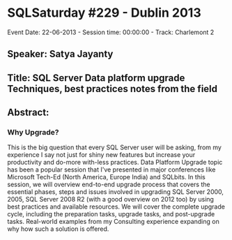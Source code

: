 # SQLSaturday #229 - Dublin 2013
Event Date: 22-06-2013 - Session time: 00:00:00 - Track: Charlemont 2
## Speaker: Satya Jayanty
## Title: SQL Server Data platform upgrade Techniques, best practices  notes from the field
## Abstract:
### Why Upgrade?
This is the big question that every SQL Server user will be asking, from my experience I say not just for shiny new features but increase your productivity and do-more with-less practices.
Data Platform Upgrade topic has been a popular session that I've presented in major conferences like Microsoft Tech-Ed (North America, Europe  India) and SQLbits.
In this session, we will overview end-to-end upgrade process that covers the essential phases, steps and issues involved in upgrading SQL Server 2000, 2005,  SQL Server 2008 R2 (with a good overview on 2012 too) by using best practices and available resources. We will cover the complete upgrade cycle, including the preparation tasks, upgrade tasks, and post-upgrade tasks. Real-world examples from my Consulting experience expanding on why  how such a solution is offered.
